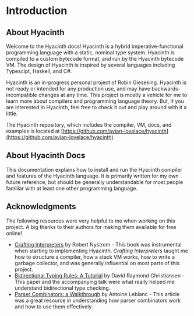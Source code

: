 # Introduction

## About Hyacinth

Welcome to the Hyacinth docs! Hyacinth is a hybrid imperative-functional programming language with a static, nominal type system. Hyacinth is compiled to a custom bytecode format, and run by the Hyacinth bytecode VM. The design of Hyacinth is inspired by several languages including Typescipt, Haskell, and C#.

Hyacinth is an in-progress personal project of Robin Gieseking. Hyacinth is not ready or intended for any production use, and may have backwards-incompatible changes at any time. This project is mostly a vehicle for me to learn more about compilers and programming language theory. But, if you are interested in Hyacinth, feel free to check it out and play around with it a little.

The Hyacinth repository, which includes the compiler, VM, docs, and examples is located at [https://github.com/avian-lovelace/hyacinth](https://github.com/avian-lovelace/hyacinth)

## About Hyacinth Docs

This documentation explains how to install and run the Hyacinth compiler and features of the Hyacinth language. It is primarily written for my own future reference, but should be generally understandable for most people familiar with at least one other programming language.

## Acknowledgments

The following resources were very helpful to me when working on this project. A big thanks to their authors for making them available for free online!

 - [Crafting Interpreters](https://craftinginterpreters.com/) by Robert Nystrom - This book was instrumental when starting to implementing Hyacinth. *Crafting Interpreters* taught me how to structure a compiler, how a stack VM works, how to write a garbage collector, and was generally influential on most parts of this project.
 - [Bidirectional Typing Rules: A Tutorial](https://davidchristiansen.dk/tutorials/bidirectional.pdf) by David Raymond Christiansen - This paper and the accompanying talk were what really helped me understand bidirectional type checking.
 - [Parser Combinators: a Walkthrough](https://hasura.io/blog/parser-combinators-walkthrough) by Antoine Leblanc - This article was a great resource in understanding how parser combinators work and how to use them effectively.